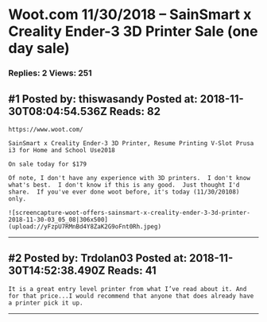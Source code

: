 # Woot.com 11/30/2018 &ndash; SainSmart x Creality Ender-3 3D Printer Sale (one day sale)

### Replies: 2 Views: 251

## \#1 Posted by: thiswasandy Posted at: 2018-11-30T08:04:54.536Z Reads: 82

```
https://www.woot.com/

SainSmart x Creality Ender-3 3D Printer, Resume Printing V-Slot Prusa i3 for Home and School Use2018

On sale today for $179

Of note, I don't have any experience with 3D printers.  I don't know what's best.  I don't know if this is any good.  Just thought I'd share.  If you've ever done woot before, it's today (11/30/20108) only.

![screencapture-woot-offers-sainsmart-x-creality-ender-3-3d-printer-2018-11-30-03_05_08|306x500](upload://yFzpU7RMnBd4Y8ZaK2G9oFnt0Rh.jpeg)
```

---
## \#2 Posted by: Trdolan03 Posted at: 2018-11-30T14:52:38.490Z Reads: 41

```
It is a great entry level printer from what I’ve read about it. And for that price...I would recommend that anyone that does already have a printer pick it up.
```

---
